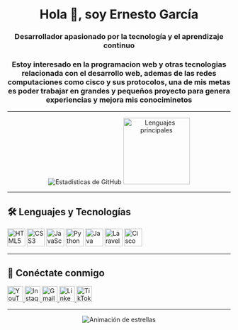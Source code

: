 <h1 align="center">Hola 👋, soy Ernesto García</h1>
<h3 align="center">Desarrollador apasionado por la tecnología y el aprendizaje continuo</h3>
<h3 align="center">Estoy interesado en la programacion web y otras tecnologias relacionada con el desarrollo web, ademas de las redes computaciones como cisco y sus protocolos, una de mis metas es poder trabajar en grandes y pequeños proyecto para genera experiencias y mejora mis conociminetos</h3>

---

<div align="center">
  <img src="https://github-readme-stats.vercel.app/api?username=Erneswor&hide_title=false&hide_rank=false&show_icons=true&include_all_commits=true&count_private=true&disable_animations=false&theme=dracula&hide_border=false" alt="Estadísticas de GitHub" />
  <img src="https://github-readme-stats.vercel.app/api/top-langs?username=Erneswor&locale=en&hide_title=false&layout=compact&card_width=320&langs_count=5&theme=dracula&hide_border=false" height="150" alt="Lenguajes principales" />
</div>

---

<h2 align="left">🛠️ Lenguajes y Tecnologías</h2>
<div align="left">
  <img src="https://cdn.jsdelivr.net/gh/devicons/devicon/icons/html5/html5-original.svg" height="40" alt="HTML5 logo" />
  <img src="https://cdn.jsdelivr.net/gh/devicons/devicon/icons/css3/css3-original.svg" height="40" alt="CSS3 logo" />
  <img src="https://cdn.jsdelivr.net/gh/devicons/devicon/icons/javascript/javascript-original.svg" height="40" alt="JavaScript logo" />
  <img src="https://cdn.jsdelivr.net/gh/devicons/devicon/icons/python/python-original.svg" height="40" alt="Python logo" />
  <img src="https://cdn.jsdelivr.net/gh/devicons/devicon/icons/java/java-original.svg" height="40" alt="Java logo" />
  <img src="https://logospng.org/download/laravel/logo-laravel-icon-1024.png" height="40" alt="Laravel logo" />
   <img src="https://1000marcas.net/wp-content/uploads/2020/03/logo-Cisco.png" height="40" alt="Cisco" />
</div>

---

<h2 align="left">📲 Conéctate conmigo</h2>
<div align="left">
  <a href="https://www.youtube.com/c/YourChannel" target="_blank">
    <img src="https://img.shields.io/static/v1?message=YouTube&logo=youtube&label=&color=FF0000&logoColor=white&labelColor=&style=for-the-badge" height="35" alt="YouTube" />
  </a>
  <a href="https://www.instagram.com/erne.sto__g.n?igsh=MTdqZ2g4NGFoMHFhYQ==" target="_blank">
    <img src="https://img.shields.io/static/v1?message=Instagram&logo=instagram&label=&color=E4405F&logoColor=white&labelColor=&style=for-the-badge" height="35" alt="Instagram" />
  </a>
  <a href="mailto:nesword23@gmail.com" target="_blank">
    <img src="https://img.shields.io/static/v1?message=Gmail&logo=gmail&label=&color=D14836&logoColor=white&labelColor=&style=for-the-badge" height="35" alt="Gmail" />
  </a>
  <a href="www.linkedin.com/in/ernesto-garcía-nolazco-555433213" target="_blank">
    <img src="https://img.shields.io/static/v1?message=LinkedIn&logo=linkedin&label=&color=0077B5&logoColor=white&labelColor=&style=for-the-badge" height="35" alt="LinkedIn" />
  </a>
  <a href="https://www.tiktok.com/@ernestogarcia0599?_t=ZM-8vSftZye4z1&_r=1" target="_blank">
    <img src="https://static.vecteezy.com/system/resources/previews/006/057/996/original/tiktok-logo-on-transparent-background-free-vector.jpg" height="35" alt="TikTok" />
  </a>
</div>

---

<div align="center">
  <img src="https://usagif.com/wp-content/uploads/gifs/starfall-gif-45.gif" alt="Animación de estrellas" />
</div>
